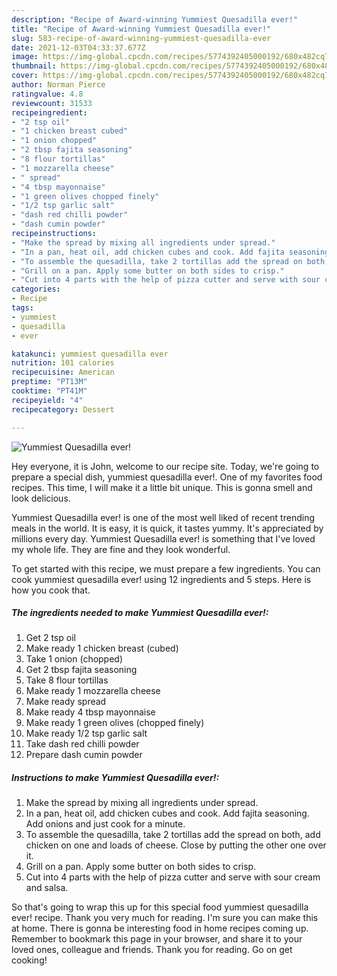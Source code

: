 ```yaml
---
description: "Recipe of Award-winning Yummiest Quesadilla ever!"
title: "Recipe of Award-winning Yummiest Quesadilla ever!"
slug: 583-recipe-of-award-winning-yummiest-quesadilla-ever
date: 2021-12-03T04:33:37.677Z
image: https://img-global.cpcdn.com/recipes/5774392405000192/680x482cq70/yummiest-quesadilla-ever-recipe-main-photo.jpg
thumbnail: https://img-global.cpcdn.com/recipes/5774392405000192/680x482cq70/yummiest-quesadilla-ever-recipe-main-photo.jpg
cover: https://img-global.cpcdn.com/recipes/5774392405000192/680x482cq70/yummiest-quesadilla-ever-recipe-main-photo.jpg
author: Norman Pierce
ratingvalue: 4.8
reviewcount: 31533
recipeingredient:
- "2 tsp oil"
- "1 chicken breast cubed"
- "1 onion chopped"
- "2 tbsp fajita seasoning"
- "8 flour tortillas"
- "1 mozzarella cheese"
- " spread"
- "4 tbsp mayonnaise"
- "1 green olives chopped finely"
- "1/2 tsp garlic salt"
- "dash red chilli powder"
- "dash cumin powder"
recipeinstructions:
- "Make the spread by mixing all ingredients under spread."
- "In a pan, heat oil, add chicken cubes and cook. Add fajita seasoning. Add onions and just cook for a minute."
- "To assemble the quesadilla, take 2 tortillas add the spread on both, add chicken on one and loads of cheese. Close by putting the other one over it."
- "Grill on a pan. Apply some butter on both sides to crisp."
- "Cut into 4 parts with the help of pizza cutter and serve with sour cream and salsa."
categories:
- Recipe
tags:
- yummiest
- quesadilla
- ever

katakunci: yummiest quesadilla ever 
nutrition: 101 calories
recipecuisine: American
preptime: "PT13M"
cooktime: "PT41M"
recipeyield: "4"
recipecategory: Dessert

---
```



![Yummiest Quesadilla ever!](https://img-global.cpcdn.com/recipes/5774392405000192/680x482cq70/yummiest-quesadilla-ever-recipe-main-photo.jpg)

Hey everyone, it is John, welcome to our recipe site. Today, we're going to prepare a special dish, yummiest quesadilla ever!. One of my favorites food recipes. This time, I will make it a little bit unique. This is gonna smell and look delicious.

Yummiest Quesadilla ever! is one of the most well liked of recent trending meals in the world. It is easy, it is quick, it tastes yummy. It's appreciated by millions every day. Yummiest Quesadilla ever! is something that I've loved my whole life. They are fine and they look wonderful.




To get started with this recipe, we must prepare a few ingredients. You can cook yummiest quesadilla ever! using 12 ingredients and 5 steps. Here is how you cook that.

<!--inarticleads1-->

##### The ingredients needed to make Yummiest Quesadilla ever!:

1. Get 2 tsp oil
1. Make ready 1 chicken breast (cubed)
1. Take 1 onion (chopped)
1. Get 2 tbsp fajita seasoning
1. Take 8 flour tortillas
1. Make ready 1 mozzarella cheese
1. Make ready  spread
1. Make ready 4 tbsp mayonnaise
1. Make ready 1 green olives (chopped finely)
1. Make ready 1/2 tsp garlic salt
1. Take dash red chilli powder
1. Prepare dash cumin powder




<!--inarticleads2-->

##### Instructions to make Yummiest Quesadilla ever!:

1. Make the spread by mixing all ingredients under spread.
1. In a pan, heat oil, add chicken cubes and cook. Add fajita seasoning. Add onions and just cook for a minute.
1. To assemble the quesadilla, take 2 tortillas add the spread on both, add chicken on one and loads of cheese. Close by putting the other one over it.
1. Grill on a pan. Apply some butter on both sides to crisp.
1. Cut into 4 parts with the help of pizza cutter and serve with sour cream and salsa.




So that's going to wrap this up for this special food yummiest quesadilla ever! recipe. Thank you very much for reading. I'm sure you can make this at home. There is gonna be interesting food in home recipes coming up. Remember to bookmark this page in your browser, and share it to your loved ones, colleague and friends. Thank you for reading. Go on get cooking!
